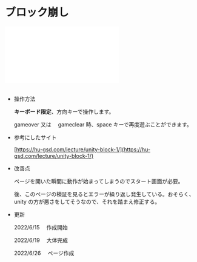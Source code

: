 # ブロック崩し

<html lang="ja">
    <head>
        <meta charset="utf8">
        <link rel="stylesheet" href="style.css">
    </head>
    <body>
        <div class="webgl">
            <iframe 
            loading="lazy" 
            src="./practice1/index.html"
            scrolling="no"  
            frameborder="0" 
            allowfullscreen></iframe>
        </div>
    </body>
</html>
<!-- <iframe width="幅の数値" height="高さの数値" src="WebGLプレイヤーを公開しているURL" frameborder="0" allowfullscreen></iframe> -->

<br/>

- 操作方法

  **キーボード限定**、方向キーで操作します。

  gameover 又は　 gameclear 時、space キーで再度遊ぶことができます。

- 参考にしたサイト

  [https://hu-gsd.com/lecture/unity-block-1/](https://hu-gsd.com/lecture/unity-block-1/)

- 改善点

  ページを開いた瞬間に動作が始まってしまうのでスタート画面が必要。

  後、このページの検証を見るとエラーが繰り返し発生している。おそらく、unity の方が悪さをしてそうなので、それを踏まえ修正する。

- 更新

  2022/6/15 　作成開始

  2022/6/19 　大体完成

  2022/6/26 　ページ作成
